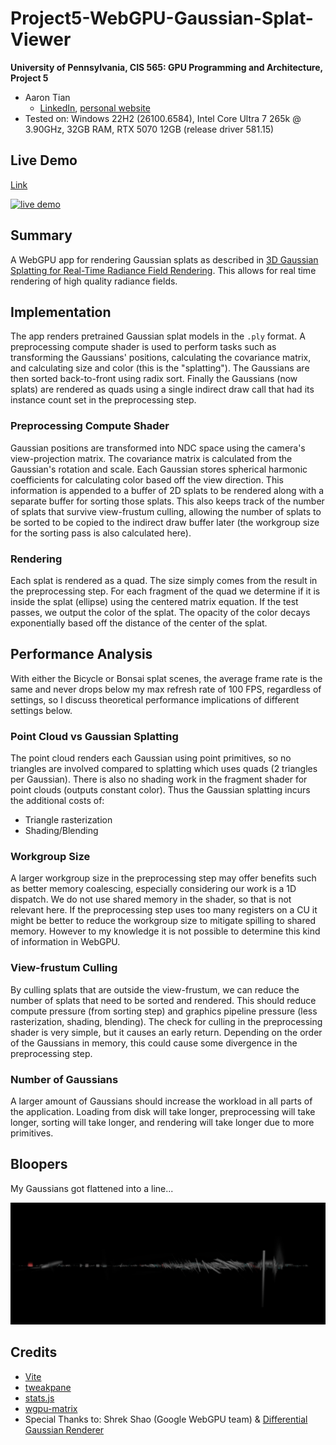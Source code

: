 # Project5-WebGPU-Gaussian-Splat-Viewer

**University of Pennsylvania, CIS 565: GPU Programming and Architecture, Project 5**

* Aaron Tian
  * [LinkedIn](https://www.linkedin.com/in/aaron-c-tian/), [personal website](https://aarontian-stack.github.io/)
* Tested on: Windows 22H2 (26100.6584), Intel Core Ultra 7 265k @ 3.90GHz, 32GB RAM, RTX 5070 12GB (release driver 581.15)

## Live Demo

[Link](https://aarontian-stack.github.io/Project5-WebGPU-Gaussian-Splat-Viewer/)

[![live demo](images/demo.gif)](https://aarontian-stack.github.io/Project5-WebGPU-Gaussian-Splat-Viewer/)

## Summary

A WebGPU app for rendering Gaussian splats as described in [3D Gaussian Splatting for Real-Time Radiance Field Rendering](https://repo-sam.inria.fr/fungraph/3d-gaussian-splatting/). This allows for real time rendering of high quality radiance fields.

## Implementation

The app renders pretrained Gaussian splat models in the `.ply` format. A preprocessing compute shader is used to perform tasks such as transforming the Gaussians' positions, calculating the covariance matrix, and calculating size and color (this is the "splatting"). The Gaussians are then sorted back-to-front using radix sort. Finally the Gaussians (now splats) are rendered as quads using a single indirect draw call that had its instance count set in the preprocessing step.

### Preprocessing Compute Shader

Gaussian positions are transformed into NDC space using the camera's view-projection matrix. The covariance matrix is calculated from the Gaussian's rotation and scale. Each Gaussian stores spherical harmonic coefficients for calculating color based off the view direction. This information is appended to a buffer of 2D splats to be rendered along with a separate buffer for sorting those splats. This also keeps track of the number of splats that survive view-frustum culling, allowing the number of splats to be sorted to be copied to the indirect draw buffer later (the workgroup size for the sorting pass is also calculated here).

### Rendering

Each splat is rendered as a quad. The size simply comes from the result in the preprocessing step. For each fragment of the quad we determine if it is inside the splat (ellipse) using the centered matrix equation. If the test passes, we output the color of the splat. The opacity of the color decays exponentially based off the distance of the center of the splat.

## Performance Analysis

With either the Bicycle or Bonsai splat scenes, the average frame rate is the same and never drops below my max refresh rate of 100 FPS, regardless of settings, so I discuss theoretical performance implications of different settings below.

### Point Cloud vs Gaussian Splatting

The point cloud renders each Gaussian using point primitives, so no triangles are involved compared to splatting which uses quads (2 triangles per Gaussian). There is also no shading work in the fragment shader for point clouds (outputs constant color). Thus the Gaussian splatting incurs the additional costs of:
* Triangle rasterization
* Shading/Blending

### Workgroup Size

A larger workgroup size in the preprocessing step may offer benefits such as better memory coalescing, especially considering our work is a 1D dispatch. We do not use shared memory in the shader, so that is not relevant here. If the preprocessing step uses too many registers on a CU it might be better to reduce the workgroup size to mitigate spilling to shared memory. However to my knowledge it is not possible to determine this kind of information in WebGPU.


### View-frustum Culling

By culling splats that are outside the view-frustum, we can reduce the number of splats that need to be sorted and rendered. This should reduce compute pressure (from sorting step) and graphics pipeline pressure (less rasterization, shading, blending). The check for culling in the preprocessing shader is very simple, but it causes an early return. Depending on the order of the Gaussians in memory, this could cause some divergence in the preprocessing step.

### Number of Gaussians

A larger amount of Gaussians should increase the workload in all parts of the application. Loading from disk will take longer, preprocessing will take longer, sorting will take longer, and rendering will take longer due to more primitives.

## Bloopers

My Gaussians got flattened into a line...

![wtf](images/wtf.png)

## Credits

- [Vite](https://vitejs.dev/)
- [tweakpane](https://tweakpane.github.io/docs//v3/monitor-bindings/)
- [stats.js](https://github.com/mrdoob/stats.js)
- [wgpu-matrix](https://github.com/greggman/wgpu-matrix)
- Special Thanks to: Shrek Shao (Google WebGPU team) & [Differential Gaussian Renderer](https://github.com/graphdeco-inria/diff-gaussian-rasterization)
